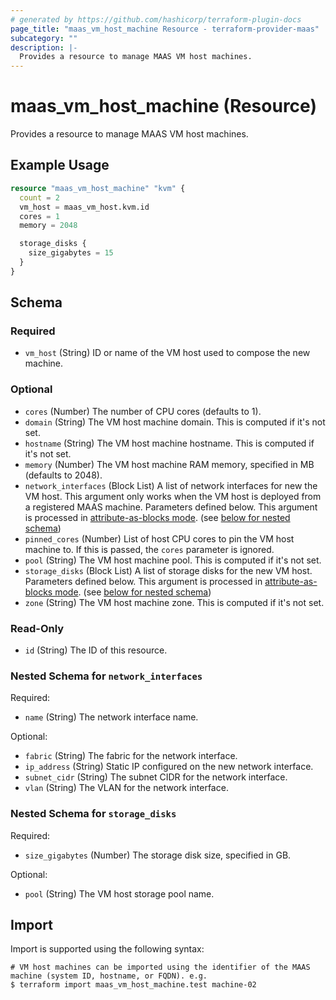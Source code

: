 ```yaml
---
# generated by https://github.com/hashicorp/terraform-plugin-docs
page_title: "maas_vm_host_machine Resource - terraform-provider-maas"
subcategory: ""
description: |-
  Provides a resource to manage MAAS VM host machines.
---
```


# maas_vm_host_machine (Resource)

Provides a resource to manage MAAS VM host machines.

## Example Usage

```terraform
resource "maas_vm_host_machine" "kvm" {
  count = 2
  vm_host = maas_vm_host.kvm.id
  cores = 1
  memory = 2048

  storage_disks {
    size_gigabytes = 15
  }
}
```

<!-- schema generated by tfplugindocs -->
## Schema

### Required

- `vm_host` (String) ID or name of the VM host used to compose the new machine.

### Optional

- `cores` (Number) The number of CPU cores (defaults to 1).
- `domain` (String) The VM host machine domain. This is computed if it's not set.
- `hostname` (String) The VM host machine hostname. This is computed if it's not set.
- `memory` (Number) The VM host machine RAM memory, specified in MB (defaults to 2048).
- `network_interfaces` (Block List) A list of network interfaces for new the VM host. This argument only works when the VM host is deployed from a registered MAAS machine. Parameters defined below. This argument is processed in [attribute-as-blocks mode](https://www.terraform.io/docs/configuration/attr-as-blocks.html). (see [below for nested schema](#nestedblock--network_interfaces))
- `pinned_cores` (Number) List of host CPU cores to pin the VM host machine to. If this is passed, the `cores` parameter is ignored.
- `pool` (String) The VM host machine pool. This is computed if it's not set.
- `storage_disks` (Block List) A list of storage disks for the new VM host. Parameters defined below. This argument is processed in [attribute-as-blocks mode](https://www.terraform.io/docs/configuration/attr-as-blocks.html). (see [below for nested schema](#nestedblock--storage_disks))
- `zone` (String) The VM host machine zone. This is computed if it's not set.

### Read-Only

- `id` (String) The ID of this resource.

<a id="nestedblock--network_interfaces"></a>
### Nested Schema for `network_interfaces`

Required:

- `name` (String) The network interface name.

Optional:

- `fabric` (String) The fabric for the network interface.
- `ip_address` (String) Static IP configured on the new network interface.
- `subnet_cidr` (String) The subnet CIDR for the network interface.
- `vlan` (String) The VLAN for the network interface.


<a id="nestedblock--storage_disks"></a>
### Nested Schema for `storage_disks`

Required:

- `size_gigabytes` (Number) The storage disk size, specified in GB.

Optional:

- `pool` (String) The VM host storage pool name.

## Import

Import is supported using the following syntax:

```shell
# VM host machines can be imported using the identifier of the MAAS machine (system ID, hostname, or FQDN). e.g.
$ terraform import maas_vm_host_machine.test machine-02
```
